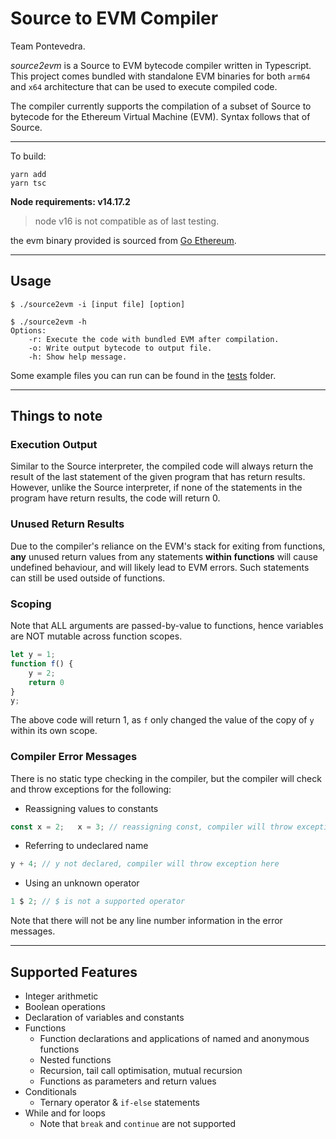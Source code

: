

# Source to EVM Compiler

Team Pontevedra.

*source2evm* is a Source to EVM bytecode compiler written in Typescript. This project comes bundled with standalone EVM binaries for both `arm64` and `x64` architecture that can be used to execute compiled code.

The compiler currently supports the compilation of a subset of Source to bytecode for the Ethereum Virtual Machine (EVM). Syntax follows that of Source. 

------

To build:

```
yarn add
yarn tsc
```

**Node requirements: v14.17.2**

> node v16 is not compatible as of last testing.

the evm binary provided is sourced from [Go Ethereum](https://geth.ethereum.org/).

------

## Usage

```
$ ./source2evm -i [input file] [option]
```

```
$ ./source2evm -h
Options: 
    -r: Execute the code with bundled EVM after compilation. 
    -o: Write output bytecode to output file. 
    -h: Show help message. 
```

Some example files you can run can be found in the [tests](./tests) folder.

------

## Things to note

### Execution Output

Similar to the Source interpreter, the compiled code will always return the result of the last statement of the given program that has return results. However, unlike the Source interpreter, if none of the statements in the program have return results, the code will return 0. 

### Unused Return Results

Due to the compiler's reliance on the EVM's stack for exiting from functions, **any** unused return values from any statements **within functions** will cause undefined behaviour, and will likely lead to EVM errors. Such statements can still be used outside of functions.

### Scoping

Note that ALL arguments are passed-by-value to functions, hence variables are NOT mutable across function scopes.

```javascript
let y = 1;
function f() {
    y = 2;
    return 0
}
y;
```

The above code will return 1, as `f` only changed the value of the copy of `y` within its own scope.

### Compiler Error Messages

There is no static type checking in the compiler, but the compiler will check and throw exceptions for the following:

- Reassigning values to constants

```javascript
const x = 2;   x = 3; // reassigning const, compiler will throw exception here
```

- Referring to undeclared name

```javascript
y + 4; // y not declared, compiler will throw exception here
```

- Using an unknown operator

```javascript
1 $ 2; // $ is not a supported operator
```

Note that there will not be any line number information in the error messages. 

------

## Supported Features

- Integer arithmetic
- Boolean operations
- Declaration of variables and constants
- Functions
  - Function declarations and applications of named and anonymous functions
  - Nested functions
  - Recursion, tail call optimisation, mutual recursion
  - Functions as parameters and return values
- Conditionals
  - Ternary operator \& `if-else` statements
- While and for loops
  - Note that `break` and `continue` are not supported
